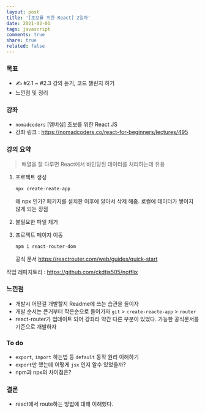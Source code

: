 ```yaml
---
layout: post
title: '[초보를 위한 React] 2일차'
date: 2021-02-01
tags: javascript  
comments: true
share: true
related: false
---
```


### 목표
* ✍️ #2.1 ~ #2.3 강의 듣기, 코드 챌린지 하기
* 느낀점 및 정리 

### 강좌 
* `nomadcoders`  [멤버십] 초보를 위한 React JS  
* 강좌 링크 : https://nomadcoders.co/react-for-beginners/lectures/495

### 강의 요약 

> 배열을 잘 다루면 React에서 바인딩된 데이터를 처리하는데 유용 

1. 프로젝트 생성 
    ```js
    npx create-reate-app
    ```
    왜 npx 인가? 페키지를 설치한 이후에 알아서 삭제 해줌. 로컬에 데이터가 쌓이지 않게 되는 장점

2. 불필요한 파일 제거 
3. 프로젝트 페이지 이동 
    ```js
    npm i react-router-dom
    ```
    공식 문서 https://reactrouter.com/web/guides/quick-start

작업 레파지토리 : https://github.com/ckdtjs505/notflix

### 느낀점
* 개발시 어떤걸 개발할지 Readme에 쓰는 습관을 들이자 
* 개발 순서는 큰거부터 작은순으로 들어가자  `git` > `create-reacte-app` > `router`    
* react-router가 업데이트 되어 강좌라 약간 다른 부분이 있었다. 가능한 공식문서를 기준으로 개발하자

###  To do 
* `export`, `import` 하는법 등 `default` 동작 원리 이해하기 
* `export`만 했는데 어떻게 `jsx` 인지 알수 있었을까? 
* npm과 npx의 차이점은? 

### 결론
* react에서 route하는 방법에 대해 이해했다. 